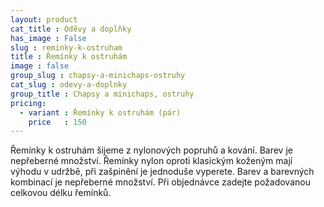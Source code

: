 ```yaml
---
layout: product
cat_title : Oděvy a doplňky
has_image : False
slug : reminky-k-ostruham
title : Řemínky k ostruhám
image : false
group_slug : chapsy-a-minichaps-ostruhy
cat_slug : odevy-a-doplnky
group_title : Chapsy a minichaps, ostruhy
pricing:
  - variant : Řemínky k ostruhám (pár)
    price   : 150
---
```


Řemínky k ostruhám šijeme z nylonových popruhů a kování. Barev je nepřeberné množství. Řemínky nylon oproti klasickým koženým mají výhodu v udržbě, při zašpinění je jednoduše vyperete. Barev a barevných kombinací je nepřeberné množství. Při objednávce zadejte požadovanou celkovou délku řemínků.

